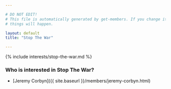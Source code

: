```yaml
---

# DO NOT EDIT!
# This file is automatically generated by get-members. If you change it, bad
# things will happen.

layout: default
title: "Stop The War"

---
```


{% include interests/stop-the-war.md %}

### Who is interested in Stop The War?


* [Jeremy Corbyn]({{ site.baseurl }}/members/jeremy-corbyn.html)
